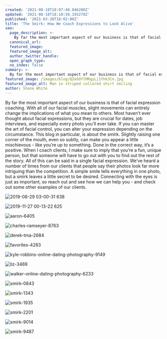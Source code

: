 ```yaml
---
created: '2021-08-18T18:07:40.846280Z'
updated: '2021-08-18T18:10:50.193270Z'
published: '2021-03-28T18:02:00Z'
title: 'The Smirk: How We Coach Expressions to Look Alive'
seo:
  page_description: >-
    By far the most important aspect of our business is that of facial expression coaching. With all of our facial muscles, slight movements can entirely change the implications of what you mean to others. Most haven’t ever thought about facial expressions, but they are crucial for dates, job interviews, and especially every photo you’ll ever take.
  canonical_url:
  featured_image:
  featured_image_alt:
  author_twitter_handle:
  open_graph_type:
  no_index: false
summary: >-
  By far the most important aspect of our business is that of facial expression coaching. With all of our facial muscles, slight movements can entirely change the implications of what you mean to others. Most haven’t ever thought about facial expressions, but they are crucial for dates, job interviews, and especially every photo you’ll ever take.
featured_image: /images/blog/QIm5OYlMRqyLj1Yhk3Cn.jpg
featured_image_alt: Man in striped collared shirt smiling
author: Shane White
---
```


<p>By far the most important aspect of our business is that of facial expression coaching. With all of our facial muscles, slight movements can entirely change the implications of what you mean to others. Most haven&rsquo;t ever thought about facial expressions, but they are crucial for dates, job interviews, and especially every photo you&rsquo;ll ever take. If you can master the art of facial control, you can alter your expression depending on the circumstance. This blog in particular, is about the smirk. Slightly raising one corner of the mouth, even so subtly, can make you appear a little mischievous - like you&rsquo;re up to something. Done in the correct way, it&rsquo;s a positive. When I coach clients, I make sure to imply that you&rsquo;re a fun, unique person, but that someone will have to go out with you to find out the rest of the story. All of this can be said in a single facial expression. We&rsquo;ve heard a number of times from our clients that people say their photos look far more intriguing than the competition. A simple smile tells everything in one photo, but a smirk leaves a little secret to be desired. Connecting with the eyes is just as important, so reach out and see how we can help you - and check out some other examples of our clients.</p>
<p><img src="https://images.ctfassets.net/9e33rgnm1y4m/6pIBJvhJq6N3egkYKuHv6N/b1b09decf5e86a69dd7d7c252bf4e000/2019-08-29_03-00-31_638.jpeg" alt="2019-08-29 03-00-31 638" /></p>
<p><img src="https://images.ctfassets.net/9e33rgnm1y4m/HA09KH8vkrqyIPkdfsUSq/e6ca91d91f89f6b76319ea2b239e73fc/2019-11-27_00-13-22_625.jpeg" alt="2019-11-27 00-13-22 625" /></p>
<p><img src="https://images.ctfassets.net/9e33rgnm1y4m/3SZfh0s30j1WV2t8zg2z7M/5c5500e5ce3dded7642ab8d7f7e68b84/aaron-6405.jpg" alt="aaron-6405" /></p>
<p><img src="https://images.ctfassets.net/9e33rgnm1y4m/4udg6Nqgf8sj1jGpARchFJ/0253d34f60aa96ce66ccd8c5b5c86874/charles-ramseyer-8763.jpg" alt="charles-ramseyer-8763" /></p>
<p><img src="https://images.ctfassets.net/9e33rgnm1y4m/1gdWcaHmHDjGFsfO99PCpf/536b9bdfbf3f231d1a46b22f8ff92107/derek-tma-2684.jpg" alt="derek-tma-2684" /></p>
<p><img src="https://images.ctfassets.net/9e33rgnm1y4m/7yhSitu7kG514Msj2yxwIl/3aee17535be99d3290d69a5eab2e3b5f/favorites-4283.jpg" alt="favorites-4283" /></p>
<p><img src="https://images.ctfassets.net/9e33rgnm1y4m/3ZeIph4g2x8rAIMhu9Rmje/1fa2ed3c3ed9d4ee77ed11203bcf8736/kyle-robbins-online-dating-photography-9149.jpg" alt="kyle-robbins-online-dating-photography-9149" /></p>
<p><img src="https://images.ctfassets.net/9e33rgnm1y4m/2Yaf5T4TypbF5205Rkthpd/9ec0472c95edb9d391967f358dc55602/liz-3469.jpg" alt="liz-3469" /></p>
<p><img src="https://images.ctfassets.net/9e33rgnm1y4m/78SSETtGRisoMaAYH43QER/5974bd268353be130de2a07f17cec938/walker-online-dating-photography-6233.jpg" alt="walker-online-dating-photography-6233" /></p>
<p><img src="https://images.ctfassets.net/9e33rgnm1y4m/7hAbYCioDem86Umv4DGszZ/e3b673c4e25694e46883c5972516a38d/smirk-0843.jpg" alt="smirk-0843" /></p>
<p><img src="https://images.ctfassets.net/9e33rgnm1y4m/4D08wdpfg0YYMk38qlxd6U/70ff7fddfc854601dfc23bacd4420bb2/smirk-1343.jpg" alt="smirk-1343" /></p>
<p><img src="https://images.ctfassets.net/9e33rgnm1y4m/Ha2YixupDS7BiE7Md7X7E/733554856123d6b15e5506e81615e988/smirk-1935.jpg" alt="smirk-1935" /></p>
<p><img src="https://images.ctfassets.net/9e33rgnm1y4m/6YHppN0kOuOXM7jddH5nZJ/1535c19f000d3651b73eb323c7aff6a1/smirk-2201.jpg" alt="smirk-2201" /></p>
<p><img src="https://images.ctfassets.net/9e33rgnm1y4m/2rP38DcUZUve8pr65Tg7pq/24d39d8699607de32a214d17fc078bb2/smirk-9014.jpg" alt="smirk-9014" /></p>
<p><img src="https://images.ctfassets.net/9e33rgnm1y4m/59LYggi3iwAv49odma6e3o/681e15ac17bcdae36f4db42182b21d42/smirk-9487.jpg" alt="smirk-9487" /></p>
